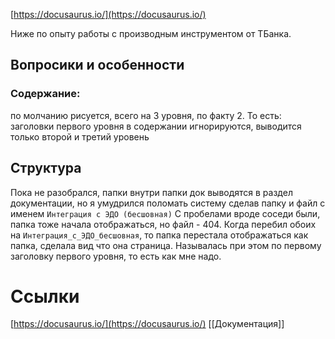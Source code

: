[https://docusaurus.io/](https://docusaurus.io/)

Ниже по опыту работы с производным инструментом от ТБанка.

## Вопросики и особенности
### Содержание:
по молчанию рисуется, всего на 3 уровня, по факту 2.
То есть: заголовки первого уровня в содержании игнорируются, выводится только второй и третий уровень

## Структура
Пока не разобрался, папки внутри папки док выводятся в раздел документации, но я умудрился поломать систему сделав папку и файл с именем `Интеграция с ЭДО (бесшовная)` С пробелами вроде соседи были, папка тоже начала отображаться, но файл - 404.
Когда перебил обоих на `Интеграция_с_ЭДО_бесшовная`, то папка перестала отображаться как папка, сделала вид что она страница. Называлась при этом по первому заголовку первого уровня, то есть как мне надо.
# Ссылки
[https://docusaurus.io/](https://docusaurus.io/)
[[Документация]]
